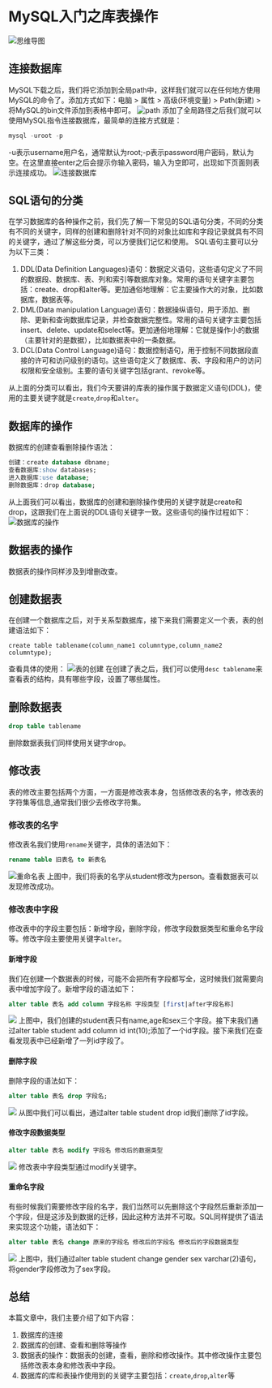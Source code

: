 # MySQL入门之库表操作
![思维导图](https://imgkr.cn-bj.ufileos.com/28827387-1a3b-4041-9804-b1071d3ee24c.png)
## 连接数据库
MySQL下载之后，我们将它添加到全局path中，这样我们就可以在任何地方使用MySQL的命令了。添加方式如下：电脑 > 属性 > 高级(环境变量) > Path(新建) > 将MySQL的bin文件添加到表格中即可。
![path](https://imgkr.cn-bj.ufileos.com/7d8d4bdf-0b25-412f-bb60-dfdab7c62b68.png)
添加了全局路径之后我们就可以使用MySQL指令连接数据库，最简单的连接方式就是：
```sql
mysql -uroot -p
```
-u表示username用户名，通常默认为root;-p表示password用户密码，默认为空。在这里直接enter之后会提示你输入密码，输入为空即可，出现如下页面则表示连接成功。
![连接数据库](https://imgkr.cn-bj.ufileos.com/6f4cffe2-00c8-4f8e-9592-646b35c15c20.png)
## SQL语句的分类
在学习数据库的各种操作之前，我们先了解一下常见的SQL语句分类，不同的分类有不同的关键字，同样的创建和删除针对不同的对象比如库和字段记录就具有不同的关键字，通过了解这些分类，可以方便我们记忆和使用。
SQL语句主要可以分为以下三类：
1. DDL(Data Definition Languages)语句：数据定义语句，这些语句定义了不同的数据段、数据库、表、列和索引等数据库对象。常用的语句关键字主要包括：create、drop和alter等。更加通俗地理解：它主要操作大的对象，比如数据库，数据表等。
2. DML(Data manipulation Language)语句：数据操纵语句，用于添加、删除、更新和查询数据库记录，并检查数据完整性。常用的语句关键字主要包括insert、delete、update和select等。更加通俗地理解：它就是操作小的数据（主要针对的是数据），比如数据表中的一条数据。
3. DCL(Data Control Language)语句：数据控制语句，用于控制不同数据段直接的许可和访问级别的语句。这些语句定义了数据库、表、字段和用户的访问权限和安全级别。主要的语句关键字包括grant、revoke等。

从上面的分类可以看出，我们今天要讲的库表的操作属于数据定义语句(DDL)，使用的主要关键字就是`create`,`drop`和`alter`。
## 数据库的操作
数据库的创建查看删除操作语法：
```sql
创建：create database dbname;
查看数据库:show databases;
进入数据库:use database;
删除数据库：drop database;
```
从上面我们可以看出，数据库的创建和删除操作使用的关键字就是create和drop，这跟我们在上面说的DDL语句关键字一致。这些语句的操作过程如下：
![数据库的操作](https://imgkr.cn-bj.ufileos.com/10472508-9d2f-4e77-8f14-125133969e25.png)
## 数据表的操作
数据表的操作同样涉及到增删改查。
## 创建数据表
在创建一个数据库之后，对于关系型数据库，接下来我们需要定义一个表，表的创建语法如下：
```
create table tablename(column_name1 columntype,column_name2 columntype);
```
查看具体的使用：
![表的创建](https://imgkr.cn-bj.ufileos.com/9f7ddec6-747a-48b6-a809-bf940fe2b47e.png)
在创建了表之后，我们可以使用`desc tablename`来查看表的结构，具有哪些字段，设置了哪些属性。
## 删除数据表
```sql
drop table tablename
```
删除数据表我们同样使用关键字drop。
## 修改表
表的修改主要包括两个方面，一方面是修改表本身，包括修改表的名字，修改表的字符集等信息,通常我们很少去修改字符集。
### 修改表的名字
修改表名我们使用`rename`关键字，具体的语法如下：
```sql
rename table 旧表名 to 新表名
```
![重命名表](https://imgkr.cn-bj.ufileos.com/4294370b-de49-4ae6-8ac5-ad8c8cb4c738.png)
上图中，我们将表的名字从student修改为person。查看数据表可以发现修改成功。

### 修改表中字段
修改表中的字段主要包括：新增字段，删除字段，修改字段数据类型和重命名字段等。修改字段主要使用关键字`alter`。
#### 新增字段
我们在创建一个数据表的时候，可能不会把所有字段都写全，这时候我们就需要向表中增加字段了。新增字段的语法如下：
```sql
alter table 表名 add column 字段名称 字段类型 [first|after字段名称]
```
![](https://imgkr.cn-bj.ufileos.com/08231a4c-4184-4843-9adc-8b6c91d4b8c3.png)
上图中，我们创建的student表只有name,age和sex三个字段。接下来我们通过alter table student add column id int(10);添加了一个id字段。接下来我们在查看发现表中已经新增了一列id字段了。
#### 删除字段
删除字段的语法如下：
```sql
alter table 表名 drop 字段名;
```
![](https://imgkr.cn-bj.ufileos.com/36b51ac3-6c30-48a9-89aa-8091088e8cde.png)
从图中我们可以看出，通过alter table student drop id我们删除了id字段。

#### 修改字段数据类型
```sql
alter table 表名 modify 字段名 修改后的数据类型
```
![](https://imgkr.cn-bj.ufileos.com/e8edff4d-1c17-4ea5-a3c4-62fa54c40748.png)
修改表中字段类型通过modify关键字。

#### 重命名字段
有些时候我们需要修改字段的名字，我们当然可以先删除这个字段然后重新添加一个字段，但是这涉及到数据的迁移，因此这种方法并不可取。SQL同样提供了语法来实现这个功能，语法如下：
```sql
alter table 表名 change 原来的字段名 修改后的字段名 修改后的字段数据类型
```
![](https://imgkr.cn-bj.ufileos.com/47f74afd-a0d1-4351-8ab1-95aa13040a3d.png)
上图中，我们通过alter table student change gender sex varchar(2)语句，将gender字段修改为了sex字段。


## 总结
本篇文章中，我们主要介绍了如下内容：<br/>
1. 数据库的连接
2. 数据库的创建、查看和删除等操作
3. 数据表的操作：数据表的创建，查看，删除和修改操作。其中修改操作主要包括修改表本身和修改表中字段。
4. 数据库的库和表操作使用到的关键字主要包括：`create`,`drop`,`alter`等















